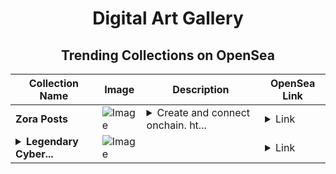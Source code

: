 <div align="center">

# Digital Art Gallery

## Trending Collections on OpenSea

| Collection Name                       | Image                                                                                     | Description                       | OpenSea Link                                                                                          |
|---------------------------------------|-------------------------------------------------------------------------------------------|-----------------------------------|--------------------------------------------------------------------------------------------------------|
| **Zora Posts** | ![Image](https://i.seadn.io/s/raw/files/4dfb9746824bcd51f586ae2dd238ab11.jpg?w=500&auto=format?w=200&auto=format) | <details><summary>Create and connect onchain. ht...</summary>Create and connect onchain. https://zora.co</details> | <details><summary>Link</summary>[Zora Posts](https://opensea.io/collection/zora-posts-25912)</details> |
| **<details><summary>Legendary Cyber...</summary>Legendary Cyberpunk Samurai</details>** | ![Image](https://raw.seadn.io/files/05963417ce42df5abc7e4698fa857c44.svg?w=200&auto=format) |  | <details><summary>Link</summary>[Legendary Cyberpunk Samurai](https://opensea.io/collection/legendary-cyberpunk-samurai)</details> |

</div>